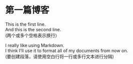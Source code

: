 # 第一篇博客
This is the first line.  
And this is the second line.  
(两个或多个空格表示换行） 

I really like using Markdown.   
I think I'll use it to format all of my documents from now on.  
(要创建段落，请使用空白行将一行或多行文本进行分隔)
